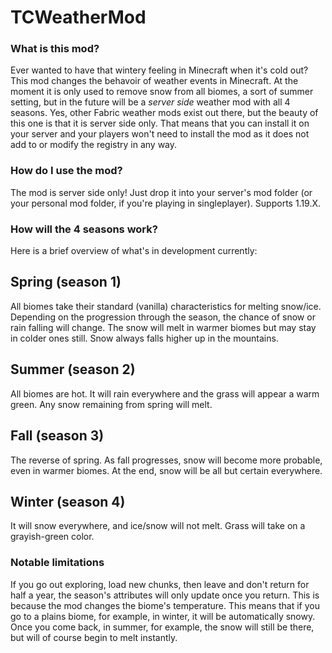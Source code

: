 # TCWeatherMod
### What is this mod?
Ever wanted to have that wintery feeling in Minecraft when it's cold out?
This mod changes the behavoir of weather events in Minecraft. At the moment it is only used to remove snow from all biomes, a sort of summer
setting, but in the future will be a *server side* weather mod with all 4 seasons. Yes, other Fabric weather mods exist out there, but the beauty of
this one is that it is server side only. That means that you can install it on your server and your players won't need to install the mod as it does 
not add to or modify the registry in any way. 
### How do I use the mod?
The mod is server side only! Just drop it into your server's mod folder (or your personal mod folder, if you're playing in singleplayer). Supports 1.19.X.
### How will the 4 seasons work?
Here is a brief overview of what's in development currently:
## Spring (season 1)
All biomes take their standard (vanilla) characteristics for melting snow/ice. Depending on the progression through the season, the chance of snow or rain
falling will change. The snow will melt in warmer biomes but may stay in colder ones still. Snow always falls higher up in the mountains.
## Summer (season 2)
All biomes are hot. It will rain everywhere and the grass will appear a warm green. Any snow remaining from spring will melt.
## Fall (season 3)
The reverse of spring. As fall progresses, snow will become more probable, even in warmer biomes. At the end, snow will be all but certain everywhere.
## Winter (season 4)
It will snow everywhere, and ice/snow will not melt. Grass will take on a grayish-green color.
### Notable limitations
If you go out exploring, load new chunks, then leave and don't return for half a year, the season's attributes will only update once you return.
This is because the mod changes the biome's temperature. This means that if you go to a plains biome, for example, in winter, it will be automatically
snowy. Once you come back, in summer, for example, the snow will still be there, but will of course begin to melt instantly.
